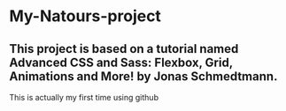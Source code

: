 # My-Natours-project

## This project is based on a tutorial named Advanced CSS and Sass: Flexbox, Grid, Animations and More! by Jonas Schmedtmann.
This is actually my first time using github
